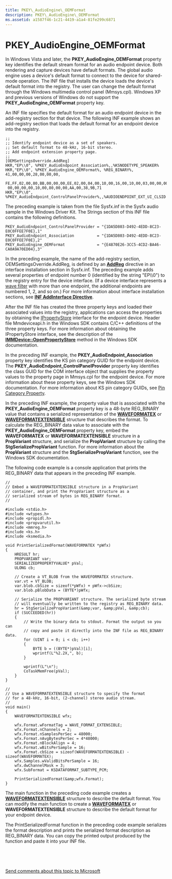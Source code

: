 ```yaml
---
title: PKEY\_AudioEngine\_OEMFormat
description: PKEY\_AudioEngine\_OEMFormat
ms.assetid: a1587f46-1c21-4419-a1a4-81fe299c6871
---
```


# PKEY\_AudioEngine\_OEMFormat


In Windows Vista and later, the **PKEY\_AudioEngine\_OEMFormat** property key identifies the default stream format for an audio endpoint device. Both rendering and capture devices have default formats. The global audio engine uses a device's default format to connect to the device for shared-mode operation. The INF file that installs the device loads the device's default format into the registry. The user can change the default format through the Windows multimedia control panel (Mmsys.cpl). Windows XP and previous versions of Windows do not support the **PKEY\_AudioEngine\_OEMFormat** property key.

An INF file specifies the default format for an audio endpoint device in the add-registry section for that device. The following INF example shows an add-registry section that loads the default format for an endpoint device into the registry.

```
;;
;; Identify endpoint device as a set of speakers.
;; Set default format to 48-kHz, 16-bit stereo.
;; Add endpoint extension property page.
;;
[OEMSettingsOverride.AddReg]
HKR,"EP\\0", %PKEY_AudioEndpoint_Association%,,%KSNODETYPE_SPEAKER%
HKR,"EP\\0", %PKEY_AudioEngine_OEMFormat%, %REG_BINARY%, 41,00,00,00,28,00,00,00,
 FE,FF,02,00,80,BB,00,00,00,EE,02,00,04,00,10,00,16,00,10,00,03,00,00,00,01,00,
 00,00,00,00,10,00,80,00,00,AA,00,38,9B,71
HKR,"EP\\0", %PKEY_AudioEndpoint_ControlPanelProvider%,,%AUDIOENDPOINT_EXT_UI_CLSID
```

The preceding example is taken from the file Sysfx.inf in the Sysfx audio sample in the Windows Driver Kit. The Strings section of this INF file contains the following definitions.

```
PKEY_AudioEndpoint_ControlPanelProvider = "{1DA5D803-D492-4EDD-8C23-E0C0FFEE7F0E},1"
PKEY_AudioEndpoint_Association          = "{1DA5D803-D492-4EDD-8C23-E0C0FFEE7F0E},2"
PKEY_AudioEngine_OEMFormat              = "{E4870E26-3CC5-4CD2-BA46-CA0A9A70ED04},3"
```

In the preceding example, the name of the add-registry section, OEMSettingsOverride.AddReg, is defined by an [**AddReg**](https://msdn.microsoft.com/library/windows/hardware/ff546320) directive in an interface installation section in Sysfx.inf. The preceding example adds several properties of endpoint number 0 (identified by the string "EP\\\\0") to the registry entry for the device interface. (If a device interface represents a [wave filter](https://msdn.microsoft.com/library/windows/hardware/ff538862) with more than one endpoint, the additional endpoints are numbered 1, 2, and so on.) For more information about interface installation sections, see [**INF AddInterface Directive**](https://msdn.microsoft.com/library/windows/hardware/ff546310).

After the INF file has created the three property keys and loaded their associated values into the registry, applications can access the properties by obtaining the [IPropertyStore](https://msdn.microsoft.com/library/windows/hardware/ff536954) interface for the endpoint device. Header file Mmdeviceapi.h in the Windows SDK contains C/C++ definitions of the three property keys. For more information about obtaining the IPropertyStore interface, see the description of the [**IMMDevice::OpenPropertyStore**](https://msdn.microsoft.com/library/windows/desktop/dd371412) method in the Windows SDK documentation.

In the preceding INF example, the **PKEY\_AudioEndpoint\_Association** property key identifies the KS pin category GUID for the endpoint device. The **PKEY\_AudioEndpoint\_ControlPanelProvider** property key identifies the class GUID for the COM interface object that supplies the property values to the property page in Mmsys.cpl for the endpoint device. For more information about these property keys, see the Windows SDK documentation. For more information about KS pin category GUIDs, see [Pin Category Property](https://msdn.microsoft.com/library/windows/hardware/ff537742).

In the preceding INF example, the property value that is associated with the **PKEY\_AudioEngine\_OEMFormat** property key is a 48-byte REG\_BINARY value that contains a serialized representation of the [**WAVEFORMATEX**](https://msdn.microsoft.com/library/windows/hardware/ff538799) or [**WAVEFORMATEXTENSIBLE**](https://msdn.microsoft.com/library/windows/hardware/ff538802) structure that describes the format. To calculate the REG\_BINARY data value to associate with the **PKEY\_AudioEngine\_OEMFormat** property key, embed the **WAVEFORMATEX** or **WAVEFORMATEXTENSIBLE** structure in a **PropVariant** structure, and serialize the **PropVariant** structure by calling the **StgSerializePropVariant** function. For more information about the **PropVariant** structure and the **StgSerializePropVariant** function, see the Windows SDK documentation.

The following code example is a console application that prints the REG\_BINARY data that appears in the preceding INF example.

```
//
// Embed a WAVEFORMATEXTENSIBLE structure in a PropVariant
// container, and print the PropVariant structure as a
// serialized stream of bytes in REG_BINARY format.
//

#include <stdio.h>
#include <wtypes.h>
#include <propidl.h>
#include <propvarutil.h>
#include <mmreg.h>
#include <ks.h>
#include <ksmedia.h>

void PrintSerializedFormat(WAVEFORMATEX *pWfx)
{
    HRESULT hr;
    PROPVARIANT var;
    SERIALIZEDPROPERTYVALUE* pVal;
    ULONG cb;

    // Create a VT_BLOB from the WAVEFORMATEX structure.
    var.vt = VT_BLOB;
    var.blob.cbSize = sizeof(*pWfx) + pWfx->cbSize;
    var.blob.pBlobData = (BYTE*)pWfx;

    // Serialize the PROPVARIANT structure. The serialized byte stream
    // will eventually be written to the registry as REG_BINARY data.
    hr = StgSerializePropVariant(&amp;var, &amp;pVal, &amp;cb);
    if (SUCCEEDED(hr))
    {
        // Write the binary data to stdout. Format the output so you can
        // copy and paste it directly into the INF file as REG_BINARY data.
        for (UINT i = 0; i < cb; i++)
        {
            BYTE b = ((BYTE*)pVal)[i];
            wprintf(L"%2.2X,", b);
        }

        wprintf(L"\n");
        CoTaskMemFree(pVal);
    }
}

//
// Use a WAVEFORMATEXTENSIBLE structure to specify the format
// for a 48-kHz, 16-bit, (2-channel) stereo audio stream.
//
void main()
{
    WAVEFORMATEXTENSIBLE wfx;

    wfx.Format.wFormatTag = WAVE_FORMAT_EXTENSIBLE;
    wfx.Format.nChannels = 2;
    wfx.Format.nSamplesPerSec = 48000;
    wfx.Format.nAvgBytesPerSec = 4*48000;
    wfx.Format.nBlockAlign = 4;
    wfx.Format.wBitsPerSample = 16;
    wfx.Format.cbSize = sizeof(WAVEFORMATEXTENSIBLE) - sizeof(WAVEFORMATEX);
    wfx.Samples.wValidBitsPerSample = 16;
    wfx.dwChannelMask = 3;
    wfx.SubFormat = KSDATAFORMAT_SUBTYPE_PCM;

    PrintSerializedFormat(&amp;wfx.Format);
}
```

The main function in the preceding code example creates a [**WAVEFORMATEXTENSIBLE**](https://msdn.microsoft.com/library/windows/hardware/ff538802) structure to describe the default format. You can modify the main function to create a [**WAVEFORMATEX**](https://msdn.microsoft.com/library/windows/hardware/ff538799) or **WAVEFORMATEXTENSIBLE** structure to describe the default format for your endpoint device.

The PrintSerializedFormat function in the preceding code example serializes the format description and prints the serialized format description as REG\_BINARY data. You can copy the printed output produced by the function and paste it into your INF file.

 

 

[Send comments about this topic to Microsoft](mailto:wsddocfb@microsoft.com?subject=Documentation%20feedback%20[audio\audio]:%20PKEY_AudioEngine_OEMFormat%20%20RELEASE:%20%2811/22/2017%29&body=%0A%0APRIVACY%20STATEMENT%0A%0AWe%20use%20your%20feedback%20to%20improve%20the%20documentation.%20We%20don't%20use%20your%20email%20address%20for%20any%20other%20purpose,%20and%20we'll%20remove%20your%20email%20address%20from%20our%20system%20after%20the%20issue%20that%20you're%20reporting%20is%20fixed.%20While%20we're%20working%20to%20fix%20this%20issue,%20we%20might%20send%20you%20an%20email%20message%20to%20ask%20for%20more%20info.%20Later,%20we%20might%20also%20send%20you%20an%20email%20message%20to%20let%20you%20know%20that%20we've%20addressed%20your%20feedback.%0A%0AFor%20more%20info%20about%20Microsoft's%20privacy%20policy,%20see%20http://privacy.microsoft.com/default.aspx. "Send comments about this topic to Microsoft")





